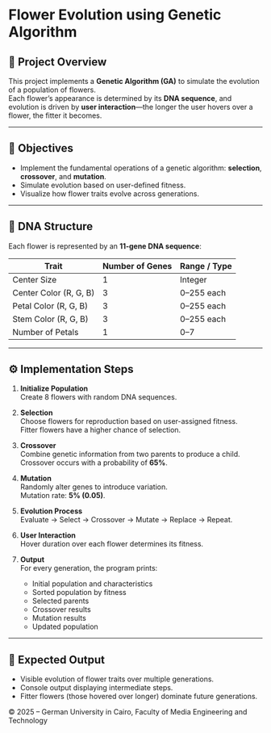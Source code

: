 # Flower Evolution using Genetic Algorithm
## 📘 Project Overview
This project implements a **Genetic Algorithm (GA)** to simulate the evolution of a population of flowers.  
Each flower’s appearance is determined by its **DNA sequence**, and evolution is driven by **user interaction**—the longer the user hovers over a flower, the fitter it becomes.

---

## 🎯 Objectives
- Implement the fundamental operations of a genetic algorithm: **selection**, **crossover**, and **mutation**.  
- Simulate evolution based on user-defined fitness.  
- Visualize how flower traits evolve across generations.

---

## 🧬 DNA Structure
Each flower is represented by an **11-gene DNA sequence**:

| Trait | Number of Genes | Range / Type |
|-------|------------------|--------------|
| Center Size | 1 | Integer |
| Center Color (R, G, B) | 3 | 0–255 each |
| Petal Color (R, G, B) | 3 | 0–255 each |
| Stem Color (R, G, B) | 3 | 0–255 each |
| Number of Petals | 1 | 0–7 |

---

## ⚙️ Implementation Steps

1. **Initialize Population**  
   Create 8 flowers with random DNA sequences.

2. **Selection**  
   Choose flowers for reproduction based on user-assigned fitness.  
   Fitter flowers have a higher chance of selection.

3. **Crossover**  
   Combine genetic information from two parents to produce a child.  
   Crossover occurs with a probability of **65%**.

4. **Mutation**  
   Randomly alter genes to introduce variation.  
   Mutation rate: **5% (0.05)**.

5. **Evolution Process**  
   Evaluate → Select → Crossover → Mutate → Replace → Repeat.

6. **User Interaction**  
   Hover duration over each flower determines its fitness.

7. **Output**  
   For every generation, the program prints:
   - Initial population and characteristics  
   - Sorted population by fitness  
   - Selected parents  
   - Crossover results  
   - Mutation results  
   - Updated population  

---

## 🪷 Expected Output
- Visible evolution of flower traits over multiple generations.  
- Console output displaying intermediate steps.  
- Fitter flowers (those hovered over longer) dominate future generations.


© 2025 – German University in Cairo, Faculty of Media Engineering and Technology
